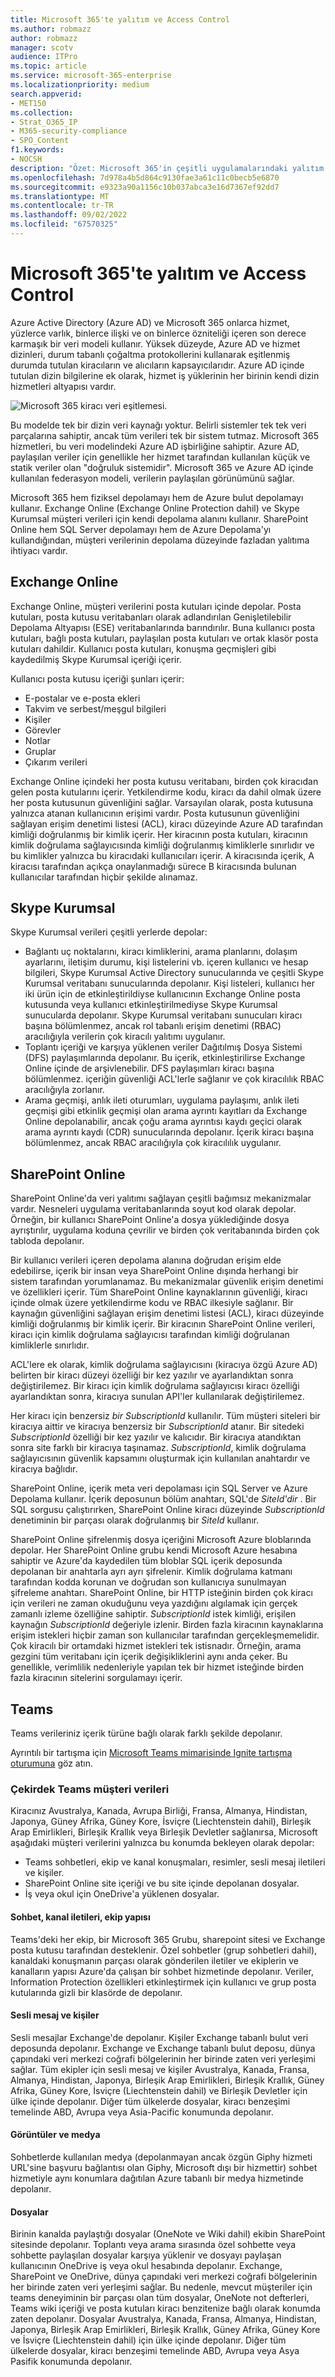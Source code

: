 ```yaml
---
title: Microsoft 365'te yalıtım ve Access Control
ms.author: robmazz
author: robmazz
manager: scotv
audience: ITPro
ms.topic: article
ms.service: microsoft-365-enterprise
ms.localizationpriority: medium
search.appverid:
- MET150
ms.collection:
- Strat_O365_IP
- M365-security-compliance
- SPO_Content
f1.keywords:
- NOCSH
description: "Özet: Microsoft 365'in çeşitli uygulamalarındaki yalıtım ve erişim denetiminin açıklaması."
ms.openlocfilehash: 7d978a4b5d864c9130fae3a61c11c0becb5e6870
ms.sourcegitcommit: e9323a90a1156c10b037abca3e16d7367ef92dd7
ms.translationtype: MT
ms.contentlocale: tr-TR
ms.lasthandoff: 09/02/2022
ms.locfileid: "67570325"
---
```

# <a name="isolation-and-access-control-in-microsoft-365"></a>Microsoft 365'te yalıtım ve Access Control

Azure Active Directory (Azure AD) ve Microsoft 365 onlarca hizmet, yüzlerce varlık, binlerce ilişki ve on binlerce özniteliği içeren son derece karmaşık bir veri modeli kullanır. Yüksek düzeyde, Azure AD ve hizmet dizinleri, durum tabanlı çoğaltma protokollerini kullanarak eşitlenmiş durumda tutulan kiracıların ve alıcıların kapsayıcılarıdır. Azure AD içinde tutulan dizin bilgilerine ek olarak, hizmet iş yüklerinin her birinin kendi dizin hizmetleri altyapısı vardır.
 
![Microsoft 365 kiracı veri eşitlemesi.](../media/office-365-isolation-tenant-data-sync.png)

Bu modelde tek bir dizin veri kaynağı yoktur. Belirli sistemler tek tek veri parçalarına sahiptir, ancak tüm verileri tek bir sistem tutmaz. Microsoft 365 hizmetleri, bu veri modelindeki Azure AD işbirliğine sahiptir. Azure AD, paylaşılan veriler için genellikle her hizmet tarafından kullanılan küçük ve statik veriler olan "doğruluk sistemidir". Microsoft 365 ve Azure AD içinde kullanılan federasyon modeli, verilerin paylaşılan görünümünü sağlar.

Microsoft 365 hem fiziksel depolamayı hem de Azure bulut depolamayı kullanır. Exchange Online (Exchange Online Protection dahil) ve Skype Kurumsal müşteri verileri için kendi depolama alanını kullanır. SharePoint Online hem SQL Server depolamayı hem de Azure Depolama'yı kullandığından, müşteri verilerinin depolama düzeyinde fazladan yalıtıma ihtiyacı vardır.

## <a name="exchange-online"></a>Exchange Online

Exchange Online, müşteri verilerini posta kutuları içinde depolar. Posta kutuları, posta kutusu veritabanları olarak adlandırılan Genişletilebilir Depolama Altyapısı (ESE) veritabanlarında barındırılır. Buna kullanıcı posta kutuları, bağlı posta kutuları, paylaşılan posta kutuları ve ortak klasör posta kutuları dahildir. Kullanıcı posta kutuları, konuşma geçmişleri gibi kaydedilmiş Skype Kurumsal içeriği içerir.

Kullanıcı posta kutusu içeriği şunları içerir:

- E-postalar ve e-posta ekleri
- Takvim ve serbest/meşgul bilgileri
- Kişiler
- Görevler
- Notlar
- Gruplar
- Çıkarım verileri

Exchange Online içindeki her posta kutusu veritabanı, birden çok kiracıdan gelen posta kutularını içerir. Yetkilendirme kodu, kiracı da dahil olmak üzere her posta kutusunun güvenliğini sağlar. Varsayılan olarak, posta kutusuna yalnızca atanan kullanıcının erişimi vardır. Posta kutusunun güvenliğini sağlayan erişim denetimi listesi (ACL), kiracı düzeyinde Azure AD tarafından kimliği doğrulanmış bir kimlik içerir. Her kiracının posta kutuları, kiracının kimlik doğrulama sağlayıcısında kimliği doğrulanmış kimliklerle sınırlıdır ve bu kimlikler yalnızca bu kiracıdaki kullanıcıları içerir. A kiracısında içerik, A kiracısı tarafından açıkça onaylanmadığı sürece B kiracısında bulunan kullanıcılar tarafından hiçbir şekilde alınamaz.

## <a name="skype-for-business"></a>Skype Kurumsal

Skype Kurumsal verileri çeşitli yerlerde depolar:

- Bağlantı uç noktalarını, kiracı kimliklerini, arama planlarını, dolaşım ayarlarını, iletişim durumu, kişi listelerini vb. içeren kullanıcı ve hesap bilgileri, Skype Kurumsal Active Directory sunucularında ve çeşitli Skype Kurumsal veritabanı sunucularında depolanır. Kişi listeleri, kullanıcı her iki ürün için de etkinleştirildiyse kullanıcının Exchange Online posta kutusunda veya kullanıcı etkinleştirilmediyse Skype Kurumsal sunucularda depolanır. Skype Kurumsal veritabanı sunucuları kiracı başına bölümlenmez, ancak rol tabanlı erişim denetimi (RBAC) aracılığıyla verilerin çok kiracılı yalıtımı uygulanır.
- Toplantı içeriği ve karşıya yüklenen veriler Dağıtılmış Dosya Sistemi (DFS) paylaşımlarında depolanır. Bu içerik, etkinleştirilirse Exchange Online içinde de arşivlenebilir. DFS paylaşımları kiracı başına bölümlenmez. içeriğin güvenliği ACL'lerle sağlanır ve çok kiracılılık RBAC aracılığıyla zorlanır.
- Arama geçmişi, anlık ileti oturumları, uygulama paylaşımı, anlık ileti geçmişi gibi etkinlik geçmişi olan arama ayrıntı kayıtları da Exchange Online depolanabilir, ancak çoğu arama ayrıntısı kaydı geçici olarak arama ayrıntı kaydı (CDR) sunucularında depolanır. İçerik kiracı başına bölümlenmez, ancak RBAC aracılığıyla çok kiracılılık uygulanır.

## <a name="sharepoint-online"></a>SharePoint Online

SharePoint Online'da veri yalıtımı sağlayan çeşitli bağımsız mekanizmalar vardır. Nesneleri uygulama veritabanlarında soyut kod olarak depolar. Örneğin, bir kullanıcı SharePoint Online'a dosya yüklediğinde dosya ayrıştırılır, uygulama koduna çevrilir ve birden çok veritabanında birden çok tabloda depolanır.

Bir kullanıcı verileri içeren depolama alanına doğrudan erişim elde edebilirse, içerik bir insan veya SharePoint Online dışında herhangi bir sistem tarafından yorumlanamaz. Bu mekanizmalar güvenlik erişim denetimi ve özellikleri içerir. Tüm SharePoint Online kaynaklarının güvenliği, kiracı içinde olmak üzere yetkilendirme kodu ve RBAC ilkesiyle sağlanır. Bir kaynağın güvenliğini sağlayan erişim denetimi listesi (ACL), kiracı düzeyinde kimliği doğrulanmış bir kimlik içerir. Bir kiracının SharePoint Online verileri, kiracı için kimlik doğrulama sağlayıcısı tarafından kimliği doğrulanan kimliklerle sınırlıdır.

ACL'lere ek olarak, kimlik doğrulama sağlayıcısını (kiracıya özgü Azure AD) belirten bir kiracı düzeyi özelliği bir kez yazılır ve ayarlandıktan sonra değiştirilemez. Bir kiracı için kimlik doğrulama sağlayıcısı kiracı özelliği ayarlandıktan sonra, kiracıya sunulan API'ler kullanılarak değiştirilemez.

Her kiracı için benzersiz *bir SubscriptionId* kullanılır. Tüm müşteri siteleri bir kiracıya aittir ve kiracıya benzersiz bir *SubscriptionId* atanır. Bir sitedeki *SubscriptionId* özelliği bir kez yazılır ve kalıcıdır. Bir kiracıya atandıktan sonra site farklı bir kiracıya taşınamaz. *SubscriptionId*, kimlik doğrulama sağlayıcısının güvenlik kapsamını oluşturmak için kullanılan anahtardır ve kiracıya bağlıdır.

SharePoint Online, içerik meta veri depolaması için SQL Server ve Azure Depolama kullanır. İçerik deposunun bölüm anahtarı, SQL'de *SiteId'dir* . Bir SQL sorgusu çalıştırırken, SharePoint Online kiracı düzeyinde *SubscriptionId* denetiminin bir parçası olarak doğrulanmış bir *SiteId* kullanır.

SharePoint Online şifrelenmiş dosya içeriğini Microsoft Azure bloblarında depolar. Her SharePoint Online grubu kendi Microsoft Azure hesabına sahiptir ve Azure'da kaydedilen tüm bloblar SQL içerik deposunda depolanan bir anahtarla ayrı ayrı şifrelenir. Kimlik doğrulama katmanı tarafından kodda korunan ve doğrudan son kullanıcıya sunulmayan şifreleme anahtarı. SharePoint Online, bir HTTP isteğinin birden çok kiracı için verileri ne zaman okuduğunu veya yazdığını algılamak için gerçek zamanlı izleme özelliğine sahiptir. *SubscriptionId* istek kimliği, erişilen kaynağın *SubscriptionId* değeriyle izlenir. Birden fazla kiracının kaynaklarına erişim istekleri hiçbir zaman son kullanıcılar tarafından gerçekleşmemelidir. Çok kiracılı bir ortamdaki hizmet istekleri tek istisnadır. Örneğin, arama gezgini tüm veritabanı için içerik değişikliklerini aynı anda çeker. Bu genellikle, verimlilik nedenleriyle yapılan tek bir hizmet isteğinde birden fazla kiracının sitelerini sorgulamayı içerir.

## <a name="teams"></a>Teams

Teams verileriniz içerik türüne bağlı olarak farklı şekilde depolanır. 

Ayrıntılı bir tartışma için [Microsoft Teams mimarisinde Ignite tartışma oturumuna](https://channel9.msdn.com/Events/Ignite/Microsoft-Ignite-Orlando-2017/BRK3071) göz atın.

### <a name="core-teams-customer-data"></a>Çekirdek Teams müşteri verileri

Kiracınız Avustralya, Kanada, Avrupa Birliği, Fransa, Almanya, Hindistan, Japonya, Güney Afrika, Güney Kore, İsviçre (Liechtenstein dahil), Birleşik Arap Emirlikleri, Birleşik Krallık veya Birleşik Devletler sağlanırsa, Microsoft aşağıdaki müşteri verilerini yalnızca bu konumda bekleyen olarak depolar:

- Teams sohbetleri, ekip ve kanal konuşmaları, resimler, sesli mesaj iletileri ve kişiler.
- SharePoint Online site içeriği ve bu site içinde depolanan dosyalar.
- İş veya okul için OneDrive'a yüklenen dosyalar.

#### <a name="chat-channel-messages-team-structure"></a>Sohbet, kanal iletileri, ekip yapısı

Teams'deki her ekip, bir Microsoft 365 Grubu, sharepoint sitesi ve Exchange posta kutusu tarafından desteklenir. Özel sohbetler (grup sohbetleri dahil), kanaldaki konuşmanın parçası olarak gönderilen iletiler ve ekiplerin ve kanalların yapısı Azure'da çalışan bir sohbet hizmetinde depolanır. Veriler, Information Protection özellikleri etkinleştirmek için kullanıcı ve grup posta kutularında gizli bir klasörde de depolanır.

#### <a name="voicemail-and-contacts"></a>Sesli mesaj ve kişiler

Sesli mesajlar Exchange'de depolanır. Kişiler Exchange tabanlı bulut veri deposunda depolanır. Exchange ve Exchange tabanlı bulut deposu, dünya çapındaki veri merkezi coğrafi bölgelerinin her birinde zaten veri yerleşimi sağlar. Tüm ekipler için sesli mesaj ve kişiler Avustralya, Kanada, Fransa, Almanya, Hindistan, Japonya, Birleşik Arap Emirlikleri, Birleşik Krallık, Güney Afrika, Güney Kore, İsviçre (Liechtenstein dahil) ve Birleşik Devletler için ülke içinde depolanır. Diğer tüm ülkelerde dosyalar, kiracı benzeşimi temelinde ABD, Avrupa veya Asia-Pacific konumunda depolanır.

#### <a name="images-and-media"></a>Görüntüler ve medya

Sohbetlerde kullanılan medya (depolanmayan ancak özgün Giphy hizmeti URL'sine başvuru bağlantısı olan Giphy, Microsoft dışı bir hizmettir) sohbet hizmetiyle aynı konumlara dağıtılan Azure tabanlı bir medya hizmetinde depolanır.

#### <a name="files"></a>Dosyalar

Birinin kanalda paylaştığı dosyalar (OneNote ve Wiki dahil) ekibin SharePoint sitesinde depolanır. Toplantı veya arama sırasında özel sohbette veya sohbette paylaşılan dosyalar karşıya yüklenir ve dosyayı paylaşan kullanıcının OneDrive iş veya okul hesabında depolanır. Exchange, SharePoint ve OneDrive, dünya çapındaki veri merkezi coğrafi bölgelerinin her birinde zaten veri yerleşimi sağlar. Bu nedenle, mevcut müşteriler için teams deneyiminin bir parçası olan tüm dosyalar, OneNote not defterleri, Teams wiki içeriği ve posta kutuları kiracı benzitenize bağlı olarak konumda zaten depolanır. Dosyalar Avustralya, Kanada, Fransa, Almanya, Hindistan, Japonya, Birleşik Arap Emirlikleri, Birleşik Krallık, Güney Afrika, Güney Kore ve İsviçre (Liechtenstein dahil) için ülke içinde depolanır. Diğer tüm ülkelerde dosyalar, kiracı benzeşimi temelinde ABD, Avrupa veya Asya Pasifik konumunda depolanır.
